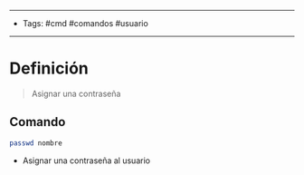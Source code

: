 --------------------
- Tags: #cmd #comandos #usuario 
-----------------------------
# Definición

> Asignar una contraseña 

## Comando

```bash
passwd nombre
```
- Asignar una contraseña al usuario